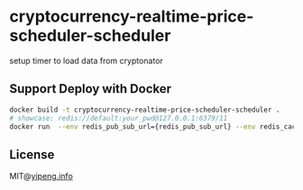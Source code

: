 # cryptocurrency-realtime-price-scheduler-scheduler
setup timer to load data from cryptonator


## Support Deploy with Docker

```bash
docker build -t cryptocurrency-realtime-price-scheduler-scheduler .
# showcase: redis://default:your_pwd@127.0.0.1:6379/11
docker run  --env redis_pub_sub_url={redis_pub_sub_url} --env redis_cache_url={redis_cache_url} cryptocurrency-realtime-price-http-scheduler
```

## License
MIT@[yipeng.info](https://yipeng.info)